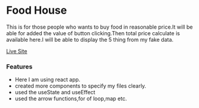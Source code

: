 # Food House

This is for those people who wants to buy food in reasonable price.It will be able for added the value of button clicking.Then total price calculate is available here.I will be able to display the 5 thing from my fake data.

[Live Site](https://food-order-misbahmuib.netlify.app/)

### Features
* Here I am using react app.
* created more components to specify my files clearly.
* used the useState and useEffect
* used the arrow functions,for of loop,map etc.










